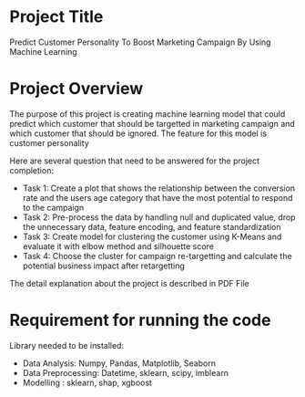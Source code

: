 # Project Title
Predict Customer Personality To Boost Marketing Campaign By Using Machine Learning

# Project Overview

The purpose of this project is creating machine learning model that could predict which customer that should be targetted in marketing campaign and which customer that should be ignored. The feature for this model is customer personality  

Here are several question that need to be answered for the project completion:

- Task 1: Create a plot that shows the relationship between the conversion rate and the users age category that have the most potential to respond to the campaign
- Task 2: Pre-process the data by handling null and duplicated value, drop the unnecessary data, feature encoding, and feature standardization
- Task 3: Create model for clustering the customer using K-Means and evaluate it with elbow method and silhouette score
- Task 4: Choose the cluster for campaign re-targetting and calculate the potential business impact after retargetting 

The detail explanation about the project is described in PDF File

# Requirement for running the code
Library needed to be installed: <br>
- Data Analysis: Numpy, Pandas, Matplotlib, Seaborn 
- Data Preprocessing: Datetime, sklearn, scipy, imblearn
- Modelling : sklearn, shap, xgboost

